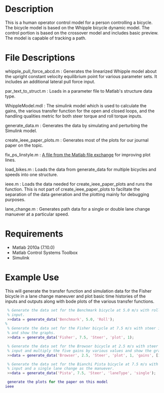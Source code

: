 Description
===========
This is a human operator control model for a person controlling a bicycle. The
bicycle model is based on the Whipple bicycle dynamic model. The control
portion is based on the crossover model and includes basic preview. The model
is capable of tracking a path.

File Descriptions
===================
whipple_pull_force_abcd.m : Generates the linearized Whipple model about the
upright constant velocity equilibrium point for various parameter sets. It
includes an additional lateral pull force input.

par_text_to_struct.m : Loads in a parameter file to Matlab's structure data
type.

WhippleModel.mdl : The simulink model which is used to calculate the
gains, the various transfer function for the open and closed loops, and the
handling qualities metric for both steer torque and roll torque inputs.

generate_data.m : Generates the data by simulating and perturbing the Simulink
model.

create_ieee_paper_plots.m : Generates most of the plots for our journal paper
on the topic.

fix_ps_linstyle.m : [A file from the Matlab file
exchange](http://www.mathworks.com/matlabcentral/fileexchange/17928) for
improving plot lines.

load_bikes.m : Loads the data from generate_data for multiple bicycles and
speeds into one structure.

ieee.m : Loads the data needed for create_ieee_paper_plots and runs the
function. This is not part of create_ieee_paper_plots to faciltate the
separation of the data generation and the plotting mainly for debugging
purposes.

lane_change.m : Generates path data for a single or double lane change manuever
at a particular speed.

Requirements
============
- Matlab 2010a (7.10.0)
- Matlab Control Systems Toolbox
- Simulink

Example Use
===========
This will generate the transfer function and simulation data for the Fisher
bicycle in a lane change maneuver and plot basic time histories of the inputs
and outputs along with bode plots of the various transfer functions.

```matlab
 % Generate the data set for the Benchmark bicycle at 5.0 m/s with roll as the
 % input.
 >>data = generate_data('Benchmark', 5.0, 'Roll');
%
 % Generate the data set for the Fisher bicycle at 7.5 m/s with steer input
 % and show the graphs.
 >>data = generate_data('Fisher', 7.5, 'Steer', 'plot', 1);

 % Generate the data set for the Browser bicycle at 2.5 m/s with steer as an
 % input and multiply the five gains by various values and show the graphs.
 >>data = generate_data('Browser', 2.5, 'Steer', 'plot', 1, 'gains', [1.1, 1.1, 0.9, 1.0, 0.8])

 % Generate the data set for the Bianchi Pista bicycle at 7.5 m/s with steer as the
 % input and a single lane change as the manuever.
 >>data = generate_data('Pista', 7.5, 'Steer', 'laneType', 'single');

 generate the plots for the paper on this model
ieee
```
